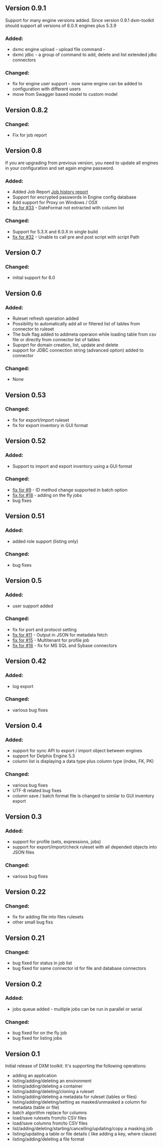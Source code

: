 ## Version 0.9.1

Support for many engine versions added. Since version 0.9.1 dxm-toolkit should support all versions
of 6.0.X engines plus 5.3.9


### Added:
- dxmc engine upload - upload file command -
- dxmc jdbc - a group of command to add, delete and list extended jdbc connectors

### Changed:
 - fix for engine user support - now same engine can be added to configuration with different users
 - move from Swagger based model to custom model

## Version 0.8.2

### Changed:
 - Fix for job report


## Version 0.8

If you are upgrading from previous version, you need to update all engines in your configuration
and set again engine password.

### Added:
 - Added Job Report [Job history report](https://github.com/delphix/dxm-toolkit/issues/37)
 - Support for encrypted passwords in Engine config database 
 - Add support for Proxy on Windows / OSX
 - [fix for #33](https://github.com/delphix/dxm-toolkit/issues/33) - DateFormat not extracted with column list


### Changed:
 - Support for 5.3.X and 6.0.X in single build
 - [fix for #32](https://github.com/delphix/dxm-toolkit/issues/32) - Unable to call pre and post script with script Path

## Version 0.7

### Changed:
 - initial support for 6.0

## Version 0.6

### Added:
 - Ruleset refresh operation added
 - Possibility to automatically add all or filtered list of tables from connector to ruleset
 - The bulk flag added to addmeta operaion while loading table from csv file or directly from connector list of tables 
 - Supoprt for domain creation, list, update and delete
 - support for JDBC connection string (advanced option) added to connector 

### Changed:
 - None

## Version 0.53

### Changed:
 - fix for export/import ruleset
 - fix for export inventory in GUI format

## Version 0.52

### Added:
 - Support to import and export inventory using a GUI format

### Changed:
 - [fix for #9](https://github.com/delphix/dxm-toolkit/issues/9) - ID method change supported in batch option
 - [fix for #18](https://github.com/delphix/dxm-toolkit/issues/18) - adding on the fly jobs
 - bug fixes

## Version 0.51


### Added:
 - added role support (listing only)

### Changed:
 - bug fixes

## Version 0.5

### Added:
 - user support added

### Changed:
 - fix for port and protocol setting
 - [fix for #11](https://github.com/delphix/dxm-toolkit/issues/11) - Output in JSON for metadata fetch
 - [fix for #15](https://github.com/delphix/dxm-toolkit/issues/15) - Multitenant for profile job
 - [fix for #16](https://github.com/delphix/dxm-toolkit/issues/16) - fix for MS SQL and Sybase connectors



## Version 0.42

### Added:
 - log export

### Changed:
 - various bug fixes

## Version 0.4

### Added:
 - support for sync API to export / import object between engines
 - support for Delphix Engine 5.3
 - column list is displaying a data type plus column type (index, FK, PK)

### Changed:
 - various bug fixes
 - UTF-8 related bug fixes
 - column save / batch format file is changed to similar to GUI inventory export


## Version 0.3

### Added:
 - support for profile (sets, expressions, jobs)
 - support for export/import/check ruleset with all depended objects into JSON files  

### Changed:
 - various bug fixes
 
## Version 0.22

### Changed:
 - fix for adding file into files rulesets
 - other small bug fixs

## Version 0.21

### Changed:
 - bug fixed for status in job list
 - bug fixed for same connector id for file and database connectors

## Version 0.2

### Added:
 - jobs queue added - multiple jobs can be run in parallel or serial

### Changed:
 - bug fixed for on the fly job
 - bug fixed for listing jobs

## Version 0.1

Initial release of DXM toolkit.
It's supporting the following operations:

- adding an application
- listing/adding/deleting an environment
- listing/adding/deleting a container
- listing/adding/deleting/cloning a ruleset
- listing/adding/deleting a metadata for ruleset (tables or files)
- listing/adding/deleting/setting as masked/unmasked a column for metadata (table or file)
- batch algorithm replace for columns
- load/save rulesets from/to CSV files
- load/save columns from/to CSV files
- list/adding/deleting/starting/cancelling/updating/copy a masking job
- listing/updating a table or file details ( like adding a key, where clause)
- listing/adding/deleting a file format
